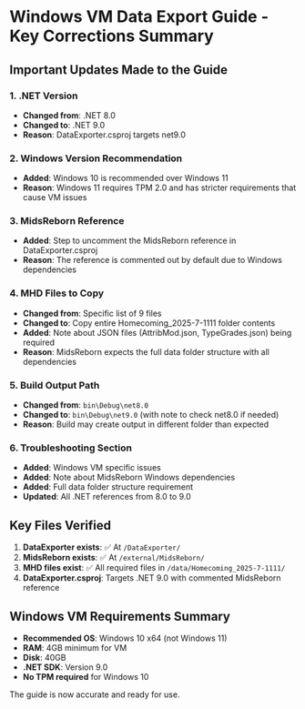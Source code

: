 # Windows VM Data Export Guide - Key Corrections Summary

## Important Updates Made to the Guide

### 1. **.NET Version**
- **Changed from**: .NET 8.0
- **Changed to**: .NET 9.0
- **Reason**: DataExporter.csproj targets net9.0

### 2. **Windows Version Recommendation**
- **Added**: Windows 10 is recommended over Windows 11
- **Reason**: Windows 11 requires TPM 2.0 and has stricter requirements that cause VM issues

### 3. **MidsReborn Reference**
- **Added**: Step to uncomment the MidsReborn reference in DataExporter.csproj
- **Reason**: The reference is commented out by default due to Windows dependencies

### 4. **MHD Files to Copy**
- **Changed from**: Specific list of 9 files
- **Changed to**: Copy entire Homecoming_2025-7-1111 folder contents
- **Added**: Note about JSON files (AttribMod.json, TypeGrades.json) being required
- **Reason**: MidsReborn expects the full data folder structure with all dependencies

### 5. **Build Output Path**
- **Changed from**: `bin\Debug\net8.0`
- **Changed to**: `bin\Debug\net9.0` (with note to check net8.0 if needed)
- **Reason**: Build may create output in different folder than expected

### 6. **Troubleshooting Section**
- **Added**: Windows VM specific issues
- **Added**: Note about MidsReborn Windows dependencies
- **Added**: Full data folder structure requirement
- **Updated**: All .NET references from 8.0 to 9.0

## Key Files Verified

1. **DataExporter exists**: ✅ At `/DataExporter/`
2. **MidsReborn exists**: ✅ At `/external/MidsReborn/`
3. **MHD files exist**: ✅ All required files in `/data/Homecoming_2025-7-1111/`
4. **DataExporter.csproj**: Targets .NET 9.0 with commented MidsReborn reference

## Windows VM Requirements Summary

- **Recommended OS**: Windows 10 x64 (not Windows 11)
- **RAM**: 4GB minimum for VM
- **Disk**: 40GB
- **.NET SDK**: Version 9.0
- **No TPM required** for Windows 10

The guide is now accurate and ready for use.